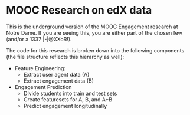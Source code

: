 # MOOC Research on edX data

This is the underground version of the MOOC Engagement research at Notre Dame. If you are seeing this, you are either part of the chosen few (and/or a 1337 |-|@XXoR!).

The code for this research is broken down into the following components (the file structure reflects this hierarchy as well):
* Feature Engineering:
    * Extract user agent data (A)
    * Extract engagement data (B)
* Engagement Prediction
    * Divide students into train and test sets
    * Create featuresets for A, B, and A+B
    * Predict engagement longitudinally
